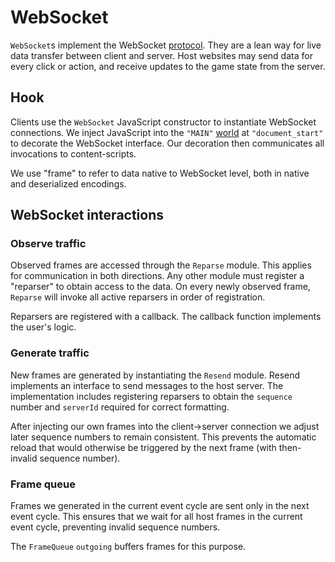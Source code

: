 # WebSocket

`WebSocket`s implement the WebSocket [protocol][RFC6455]. They are a lean way
for live data transfer between client and server. Host websites may send data
for every click or action, and receive updates to the game state from the
server.

## Hook

Clients use the `WebSocket` JavaScript constructor to instantiate WebSocket
connections. We inject JavaScript into the `"MAIN"` [world][WORLD] at
`"document_start"` to decorate the WebSocket interface. Our decoration then
communicates all invocations to content-scripts.

We use "frame" to refer to data native to WebSocket level, both in native and
deserialized encodings.

## WebSocket interactions

### Observe traffic

Observed frames are accessed through the `Reparse` module. This applies for
communication in both directions. Any other module must register a "reparser" to
obtain access to the data. On every newly observed frame, `Reparse` will invoke
all active reparsers in order of registration.

Reparsers are registered with a callback. The callback function implements the
user's logic.

### Generate traffic

New frames are generated by instantiating the `Resend` module. Resend implements
an interface to send messages to the host server. The implementation includes
registering reparsers to obtain the `sequence` number and `serverId` required
for correct formatting.

After injecting our own frames into the client→server connection we adjust later
sequence numbers to remain consistent. This prevents the automatic reload that
would otherwise be triggered by the next frame (with then-invalid sequence
number).

### Frame queue

Frames we generated in the current event cycle are sent only in the next event
cycle. This ensures that we wait for all host frames in the current event cycle,
preventing invalid sequence numbers.

The `FrameQueue` `outgoing` buffers frames for this purpose.

<!--
 !  ╭─────────────────────────────────────────────────────────╮
 !  │ Links                                                   │
 !  ╰─────────────────────────────────────────────────────────╯
-->

[RFC6455]: https://www.rfc-editor.org/rfc/rfc6455.html#section-5 "RFC: The WebSocket Protocol"
[WORLD]: https://developer.mozilla.org/en-US/docs/Mozilla/Add-ons/WebExtensions/manifest.json/content_scripts "MDN Web Docs: content scripts"

